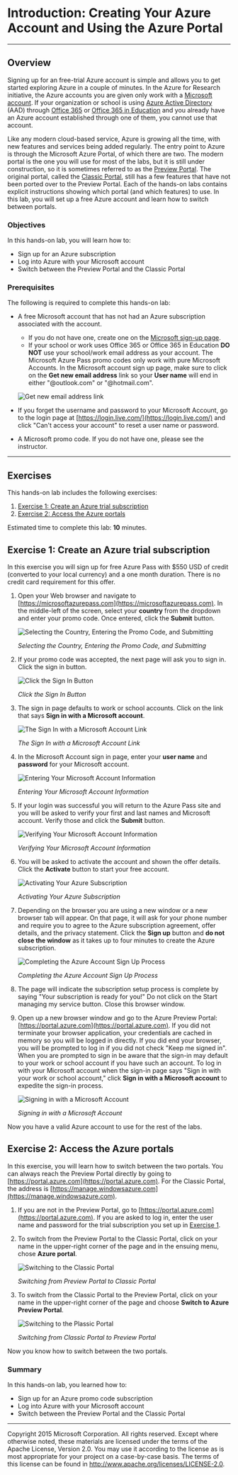 <a name="HOLTitle"></a>
# Introduction: Creating Your Azure Account and Using the Azure Portal #

---

<a name="Overview"></a>
## Overview ##

Signing up for an free-trial Azure account is simple and allows you to get started exploring Azure in a couple of minutes. In the Azure for Research initiative, the Azure accounts you are given only work with a [Microsoft account](http://windows.microsoft.com/en-us/windows-live/sign-in-what-is-microsoft-account). If your organization or school is using [Azure Active Directory](https://azure.microsoft.com/en-us/documentation/articles/active-directory-whatis/) (AAD) through [Office 365](https://products.office.com/en-us/business/explore-office-365-for-business) or [Office 365 in Education](https://products.office.com/en-US/student/office-in-education?tab=schools&legRedir=true&CorrelationId=acc65b7c-0893-48f2-818d-f4bb41ab7ff7) and you already have an Azure account established through one of them, you cannot use that account.

Like any modern cloud-based service, Azure is growing all the time, with new features and services being added regularly. The entry point to Azure is through the Microsoft Azure Portal, of which there are two. The modern portal is the one you will use for most of the labs, but it is still under construction, so it is sometimes referred to as the [Preview Portal](https://portal.azure.com). The original portal, called the [Classic Portal](https://manage.windowsazure.com), still has a few features that have not been ported over to the Preview Portal. Each of the hands-on labs contains explicit instructions showing which portal (and which features) to use. In this lab, you will set up a free Azure account and learn how to switch between portals.

<a name="Objectives"></a>
### Objectives ###

In this hands-on lab, you will learn how to:

- Sign up for an Azure subscription
- Log into Azure with your Microsoft account
- Switch between the Preview Portal and the Classic Portal

<a name="Prerequisites"></a>
### Prerequisites ###

The following is required to complete this hands-on lab:

- A free Microsoft account that has not had an Azure subscription associated with the account.
    - If you do not have one, create one on the [Microsoft sign-up page](https://signup.live.com/).
    - If your school or work uses Office 365 or Office 365 in Education **DO NOT** use your school/work email address as your account. The Microsoft Azure Pass promo codes only work with pure Microsoft Accounts. In the Microsoft account sign up page, make sure to click on the **Get new email address** link so your **User name** will end in either "@outlook.com" or "@hotmail.com".
    
    ![Get new email address link](Images/account-creation-get-new-email.png)
    
- If you forget the username and password to your Microsoft Account, go to the login page at [https://login.live.com/](https://login.live.com/) and click "Can't access your account" to reset a user name or password.
- A Microsoft promo code. If you do not have one, please see the instructor.

---
<a name="Exercises"></a>
## Exercises ##

This hands-on lab includes the following exercises:

1. [Exercise 1: Create an Azure trial subscription](#Exercise1)
1. [Exercise 2: Access the Azure portals](#Exercise2)

Estimated time to complete this lab: **10** minutes.

<a name="Exercise1"></a>
## Exercise 1: Create an Azure trial subscription ##

In this exercise you will sign up for free Azure Pass with $550 USD of credit (converted to your local currency) and a one month duration. There is no credit card requirement for this offer.

1. Open your Web browser and navigate to [https://microsoftazurepass.com](https://microsoftazurepass.com). In the middle-left of the screen, select your **country** from the dropdown and enter your promo code. Once entered, click the **Submit** button.

    ![Selecting the Country, Entering the Promo Code, and Submitting](Images/ex1-country-code-submit.png)

    _Selecting the Country, Entering the Promo Code, and Submitting_

1. If your promo code was accepted, the next page will ask you to sign in. Click the sign in button.

    ![Click the Sign In Button](Images/ex1-click-sign-in.png)

    _Click the Sign In Button_
    
1. The sign in page defaults to work or school accounts. Click on the link that says **Sign in with a Microsoft account**.

    ![The Sign In with a Microsoft Account Link](Images/ex1-click-sign-msft-account.png)

    _The Sign In with a Microsoft Account Link_
    
1. In the Microsoft Account sign in page, enter your **user name** and **password** for your Microsoft account.

    ![Entering Your Microsoft Account Information](Images/ex1-msft-account-login.png)

    _Entering Your Microsoft Account Information_
    
1. If your login was successful you will return to the Azure Pass site and you will be asked to verify your first and last names and Microsoft account. Verify those and click the **Submit** button.
    
    ![Verifying Your Microsoft Account Information](Images/ex1-verify-account-info.png)

    _Verifying Your Microsoft Account Information_

1. You will be asked to activate the account and shown the offer details. Click the **Activate** button to start your free account.

    ![Activating Your Azure Subscription](Images/ex1-activate-subscription.png)

    _Activating Your Azure Subscription_

1. Depending on the browser you are using a new window or a new browser tab will appear. On that page, it will ask for your phone number and require you to agree to the Azure subscription agreement, offer details, and the privacy statement. Click the **Sign up** button and **do not close the window** as it takes up to four minutes to create the Azure subscription.

    ![Completing the Azure Account Sign Up Process](Images/ex1-sign-up-button.png)

    _Completing the Azure Account Sign Up Process_

1. The page will indicate the subscription setup process is complete by saying "Your subscription is ready for you!" Do not click on the Start managing my service button. Close this browser window.

1. Open up a new browser window and go to the Azure Preview Portal: [https://portal.azure.com](https://portal.azure.com). If you did not terminate your browser application, your credentials are cached in memory so you will be logged in directly. If you did end your browser, you will be prompted to log in if you did not check "Keep me signed in". When you are prompted to sign in be aware that the sign-in may default to your work or school account if you have such an account. To log in with your Microsoft account when the sign-in page says "Sign in with your work or school account," click **Sign in with a Microsoft account** to expedite the sign-in process.

     ![Signing in with a Microsoft Account](Images/ex1-login-choose-msft-account.png)

     _Signing in with a Microsoft Account_

Now you have a valid Azure account to use for the rest of the labs.

<a name="Exercise2"></a>
## Exercise 2: Access the Azure portals ##

In this exercise, you will learn how to switch between the two portals. You can always reach the Preview Portal directly by going to [https://portal.azure.com](https://portal.azure.com). For the Classic Portal, the address is [https://manage.windowsazure.com](https://manage.windowsazure.com).

1. If you are not in the Preview Portal, go to [https://portal.azure.com](https://portal.azure.com). If you are asked to log in, enter the user name and password for the trial subscription you set up in [Exercise 1](#exercise1).

1. To switch from the Preview Portal to the Classic Portal, click on your name in the upper-right corner of the page and in the ensuing menu, chose **Azure portal**.

    ![Switching to the Classic Portal](Images/switch-portal-2-classic.png)

    _Switching from Preview Portal to Classic Portal_

1. To switch from the Classic Portal to the Preview Portal, click on your name in the upper-right corner of the page and choose **Switch to Azure Preview Portal**.

    ![Switching to the Plassic Portal](Images/switch-classic-2-portal.png)

    _Switching from Classic Portal to Preview Portal_

Now you know how to switch between the two portals.

### Summary ###

In this hands-on lab, you learned how to:

- Sign up for an Azure promo code subscription
- Log into Azure with your Microsoft account
- Switch between the Preview Portal and the Classic Portal

---

Copyright 2015 Microsoft Corporation. All rights reserved. Except where otherwise noted, these materials are licensed under the terms of the Apache License, Version 2.0. You may use it according to the license as is most appropriate for your project on a case-by-case basis. The terms of this license can be found in http://www.apache.org/licenses/LICENSE-2.0.
